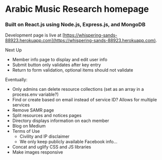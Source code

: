 # Arabic Music Research homepage

### Built on React.js using Node.js, Express.js, and MongoDB

Development page is live at [https://whispering-sands-88923.herokuapp.com](https://whispering-sands-88923.herokuapp.com).

Next Up
* Member info page to display and edit user info
* Submit button only validates after key entry
* Return to form validation, optional items should not validate

Eventually:
* Only admins can delete resource collections (set as an array in a process.env variable?)
* Find or create based on email instead of service ID? Allows for multiple services
* Remove SAMR page
* Split resources and notices pages
* Directory displays information on each member
* Blog on Medium
* Terms of Use
    * Civility and IP disclaimer
    * We only keep publicly available Facebook info...
* Concat and uglify CSS and JS libraries
* Make images responsive
